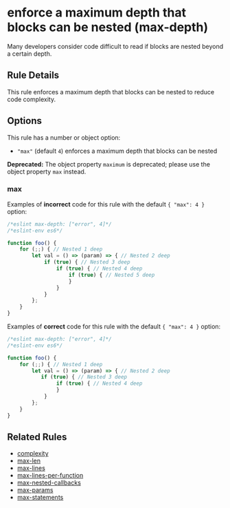 # enforce a maximum depth that blocks can be nested (max-depth)

Many developers consider code difficult to read if blocks are nested beyond a certain depth.

## Rule Details

This rule enforces a maximum depth that blocks can be nested to reduce code complexity.

## Options

This rule has a number or object option:

* `"max"` (default `4`) enforces a maximum depth that blocks can be nested

**Deprecated:** The object property `maximum` is deprecated; please use the object property `max` instead.

### max

Examples of **incorrect** code for this rule with the default `{ "max": 4 }` option:

```js
/*eslint max-depth: ["error", 4]*/
/*eslint-env es6*/

function foo() {
    for (;;) { // Nested 1 deep
        let val = () => (param) => { // Nested 2 deep
            if (true) { // Nested 3 deep
                if (true) { // Nested 4 deep
                    if (true) { // Nested 5 deep
                    }
                }
            }
        };
    }
}
```

Examples of **correct** code for this rule with the default `{ "max": 4 }` option:

```js
/*eslint max-depth: ["error", 4]*/
/*eslint-env es6*/

function foo() {
    for (;;) { // Nested 1 deep
        let val = () => (param) => { // Nested 2 deep
           if (true) { // Nested 3 deep
                if (true) { // Nested 4 deep
                }
            }
        };
    }
}
```

## Related Rules

* [complexity](complexity.md)
* [max-len](max-len.md)
* [max-lines](max-lines.md)
* [max-lines-per-function](max-lines-per-function.md)
* [max-nested-callbacks](max-nested-callbacks.md)
* [max-params](max-params.md)
* [max-statements](max-statements.md)
